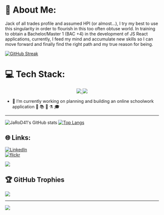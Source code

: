 # 💫 About Me:
Jack of all trades profile and assumed HPI (or almost...), I try my best to use this singularity in order to flourish in this too often obtuse world.
In training to obtain a Bachelor/Master 1 (BAC +4) in the development of JS React applications, currently, I feed my mind and accumulate new skills so I can move forward and finally find the right path and my true reason for being.


[![GitHub Streak](https://streak-stats.demolab.com?user=JaRoD41&theme=tokyonight&date_format=j%20M%5B%20Y%5D)](https://git.io/streak-stats)

# 💻 Tech Stack:

<p align="center">
  <a href="https://skillicons.dev">
    <img src="https://skillicons.dev/icons?i=bootstrap,css,express,figma,git,github,html,js,jest,materialui,mongodb,nextjs,nodejs,ps,postman" />
    <img src="https://skillicons.dev/icons?i=react,sass,styledcomponents,vercel,vite,vscode" />
  </a>
</p>

- 🔭 I’m currently working on planning and building an online schoolwork application 🎒 📚 🔬 ⚗️ 🎓

---

![JaRoD41's GitHub stats](https://github-readme-stats.vercel.app/api?username=JaRoD41&theme=tokyonight&count_private=true)
[![Top Langs](https://github-readme-stats.vercel.app/api/top-langs/?username=JaRoD41&theme=tokyonight&layout=compact)](https://github.com/anuraghazra/github-readme-stats)<br/>
## 🌐 Links:
<dt>
<a href="https://www.linkedin.com/in/laurenttrinco/">
  <img src="https://img.shields.io/badge/LinkedIn-%230077B5.svg?logo=linkedin&logoColor=white" alt="LinkedIn">
</a>
</dt>
<dt>
<a href="https://www.flickr.com/photos/136835483@N04/">
  <img src="https://img.shields.io/static/v1?style=for-the-badge&message=Flickr&color=0063DC&logo=Flickr&logoColor=FFFFFF&label=" alt="flickr">
</a>
</dt>

![]([https://github-readme-stats.vercel.app](https://kasa-git-main-jarod41.vercel.app/)/api/top-langs/?username=JaRoD41&theme=tokyonight&hide_border=false&include_all_commits=true&count_private=true&layout=compact)

## 🏆 GitHub Trophies
![](https://github-profile-trophy.vercel.app/?username=JaRoD41&theme=tokyonight&no-frame=true&no-bg=true&margin-w=4)

---
[![](https://visitcount.itsvg.in/api?id=JaRoD41&icon=7&color=6)](https://visitcount.itsvg.in)

<!--
**JaRoD41/JaRoD41** is a ✨ _special_ ✨ repository because its `README.md` (this file) appears on your GitHub profile.

Here are some ideas to get you started:

- 🔭 I’m currently working on ...
- 🌱 I’m currently learning ...
- 👯 I’m looking to collaborate on ...
- 🤔 I’m looking for help with ...
- 💬 Ask me about ...
- 📫 How to reach me: ...
- 😄 Pronouns: ...
- ⚡ Fun fact: ...
-->
